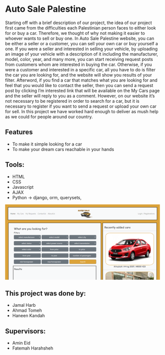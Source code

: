 
# Auto Sale Palestine

Starting off with a brief description of our project, the idea of our project first came from the difficulties each Palestinian person faces to either look for or buy a car. Therefore, we thought of why not making it easier to whoever wants to sell or buy one. In Auto Sale Palestine website, you can be either a seller or a customer, you can sell your own car or buy yourself a one. If you were a seller and interested in selling your vehicle, by uploading an image of your vehicle with a description of it including the manufacturer, model, color, year, and many more, you can start receiving request posts from customers whom are interested in buying the car. Otherwise, if you were a customer and interested in a specific car, all you have to do is filter the car you are looking for, and the website will show you results of your filter. Afterword, if you find a car that matches what you are looking for and feel that you would like to contact the seller, then you can send a request post by clicking I’m interested link that will be available on the My Cars page and the seller will reply to you as a comment. However, on our website it’s not necessary to be registered in order to search for a car, but it is necessary to register if you want to send a request or upload your own car for sell. In this project we have worked hard enough to deliver as mush help as we could for people around our country.

## Features
- To make it simple looking for a car
- To make your dream cars reachable in your hands


## Tools:
- HTML
- CSS 
- Javascript
- AJAX
- Python -> django, orm, querysets, 

![1.dashboard.PNG](https://github.com/JamalHarb/AutoSalePalestine/blob/main/AutoSalePalestineScreenshots/1.dashboard.PNG?raw=true)

## This project was done by:
- Jamal Harb
- Ahmad Tomeh
- Haneen Kandah

## Supervisors:
- Amin Eid
- Fatemah Harahsheh
